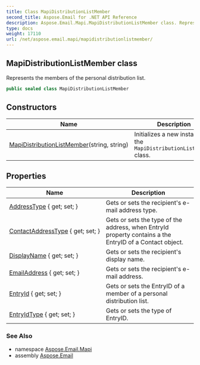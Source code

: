 ```yaml
---
title: Class MapiDistributionListMember
second_title: Aspose.Email for .NET API Reference
description: Aspose.Email.Mapi.MapiDistributionListMember class. Represents the members of the personal distribution list
type: docs
weight: 17110
url: /net/aspose.email.mapi/mapidistributionlistmember/
---
```

## MapiDistributionListMember class

Represents the members of the personal distribution list.

```csharp
public sealed class MapiDistributionListMember
```

## Constructors

| Name | Description |
| --- | --- |
| [MapiDistributionListMember](mapidistributionlistmember/)(string, string) | Initializes a new instance of the `MapiDistributionListMember` class. |

## Properties

| Name | Description |
| --- | --- |
| [AddressType](../../aspose.email.mapi/mapidistributionlistmember/addresstype/) { get; set; } | Gets or sets the recipient's e-mail address type. |
| [ContactAddressType](../../aspose.email.mapi/mapidistributionlistmember/contactaddresstype/) { get; set; } | Gets or sets the type of the address, when EntryId property contains a the EntryID of a Contact object. |
| [DisplayName](../../aspose.email.mapi/mapidistributionlistmember/displayname/) { get; set; } | Gets or sets the recipient's display name. |
| [EmailAddress](../../aspose.email.mapi/mapidistributionlistmember/emailaddress/) { get; set; } | Gets or sets the recipient's e-mail address. |
| [EntryId](../../aspose.email.mapi/mapidistributionlistmember/entryid/) { get; set; } | Gets or sets the EntryID of a member of a personal distribution list. |
| [EntryIdType](../../aspose.email.mapi/mapidistributionlistmember/entryidtype/) { get; set; } | Gets or sets the type of EntryID. |

### See Also

* namespace [Aspose.Email.Mapi](../../aspose.email.mapi/)
* assembly [Aspose.Email](../../)


